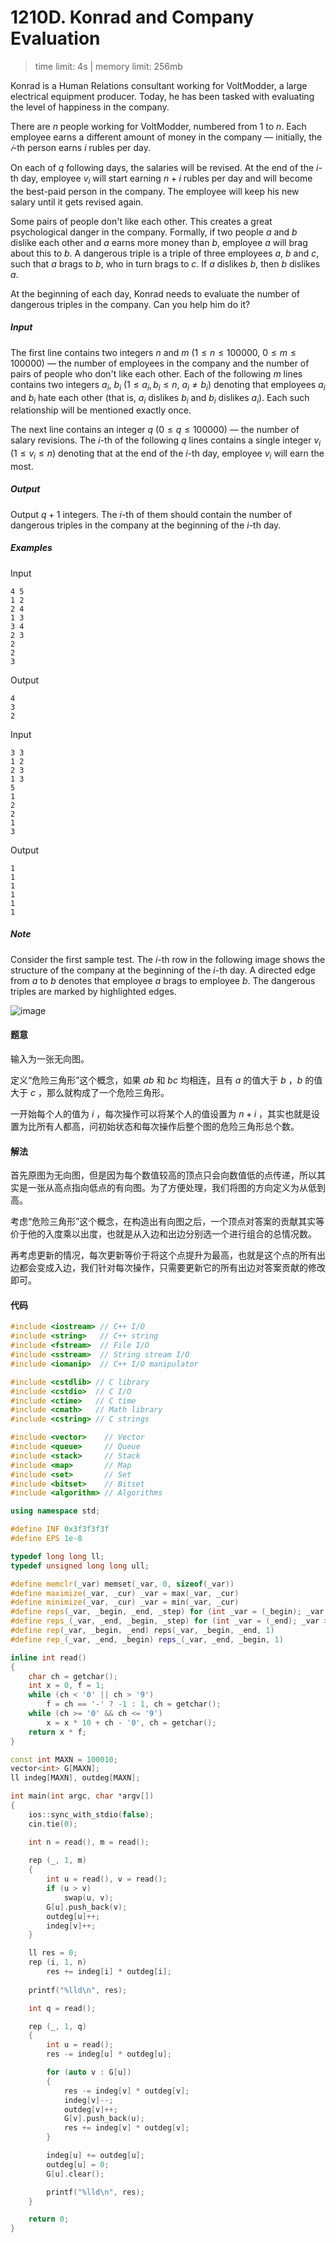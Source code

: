 # 1210D. Konrad and Company Evaluation

> time limit: 4s | memory limit: 256mb

Konrad is a Human Relations consultant working for VoltModder, a large electrical equipment producer. Today, he has been tasked with evaluating the level of happiness in the company.

There are $n$ people working for VoltModder, numbered from $1$ to $n$. Each employee earns a different amount of money in the company — initially, the $𝑖$-th person earns $i$ rubles per day.

On each of $q$ following days, the salaries will be revised. At the end of the $i$-th day, employee $v_i$ will start earning $n + i$ rubles per day and will become the best-paid person in the company. The employee will keep his new salary until it gets revised again.

Some pairs of people don't like each other. This creates a great psychological danger in the company. Formally, if two people $a$ and $b$ dislike each other and $a$ earns more money than $b$, employee $a$ will brag about this to $b$. A dangerous triple is a triple of three employees $a$, $b$ and $c$, such that $a$ brags to $b$, who in turn brags to $c$. If $a$ dislikes $b$, then $b$ dislikes $a$.

At the beginning of each day, Konrad needs to evaluate the number of dangerous triples in the company. Can you help him do it?

##### Input

The first line contains two integers $n$ and $m$ ($1 \leq n \leq 100000$, $0 \leq m \leq 100000$) — the number of employees in the company and the number of pairs of people who don't like each other. Each of the following $m$ lines contains two integers $a_i$, $b_i$ ($1 \leq a_i, b_i \leq n$, $a_i \neq b_i$) denoting that employees $a_i$ and $b_i$ hate each other (that is, $a_i$ dislikes $b_i$ and $b_i$ dislikes $a_i$). Each such relationship will be mentioned exactly once.

The next line contains an integer $q$ ($0 \leq q \leq 100000$) — the number of salary revisions. The $i$-th of the following $q$ lines contains a single integer $v_i$ ($1 \leq v_i \leq n$) denoting that at the end of the $i$-th day, employee $v_i$ will earn the most.

##### Output

Output $q + 1$ integers. The $i$-th of them should contain the number of dangerous triples in the company at the beginning of the $i$-th day.

##### Examples

Input
```text
4 5
1 2
2 4
1 3
3 4
2 3
2
2
3
```
Output
```text
4
3
2
```

Input
```text
3 3
1 2
2 3
1 3
5
1
2
2
1
3
```
Output
```text
1
1
1
1
1
1
```

##### Note

Consider the first sample test. The $i$-th row in the following image shows the structure of the company at the beginning of the $i$-th day. A directed edge from $a$ to $b$ denotes that employee $a$ brags to employee $b$. The dangerous triples are marked by highlighted edges.

![image](/assets/1210D.png)

#### 题意

输入为一张无向图。

定义“危险三角形”这个概念，如果 $ab$ 和 $bc$ 均相连，且有 $a$ 的值大于 $b$ ，$b$ 的值大于 $c$ ，那么就构成了一个危险三角形。

一开始每个人的值为 $i$ ，每次操作可以将某个人的值设置为 $n + i$ ，其实也就是设置为比所有人都高，问初始状态和每次操作后整个图的危险三角形总个数。

#### 解法

首先原图为无向图，但是因为每个数值较高的顶点只会向数值低的点传递，所以其实是一张从高点指向低点的有向图。为了方便处理，我们将图的方向定义为从低到高。

考虑“危险三角形”这个概念，在构造出有向图之后，一个顶点对答案的贡献其实等价于他的入度乘以出度，也就是从入边和出边分别选一个进行组合的总情况数。

再考虑更新的情况，每次更新等价于将这个点提升为最高，也就是这个点的所有出边都会变成入边，我们针对每次操作，只需要更新它的所有出边对答案贡献的修改即可。

#### 代码

```cpp
#include <iostream> // C++ I/O
#include <string>   // C++ string
#include <fstream>  // File I/O
#include <sstream>  // String stream I/O
#include <iomanip>  // C++ I/O manipulator

#include <cstdlib> // C library
#include <cstdio>  // C I/O
#include <ctime>   // C time
#include <cmath>   // Math library
#include <cstring> // C strings

#include <vector>    // Vector
#include <queue>     // Queue
#include <stack>     // Stack
#include <map>       // Map
#include <set>       // Set
#include <bitset>    // Bitset
#include <algorithm> // Algorithms

using namespace std;

#define INF 0x3f3f3f3f
#define EPS 1e-8

typedef long long ll;
typedef unsigned long long ull;

#define memclr(_var) memset(_var, 0, sizeof(_var))
#define maximize(_var, _cur) _var = max(_var, _cur)
#define minimize(_var, _cur) _var = min(_var, _cur)
#define reps(_var, _begin, _end, _step) for (int _var = (_begin); _var <= (_end); _var += (_step))
#define reps_(_var, _end, _begin, _step) for (int _var = (_end); _var >= (_begin); _var -= (_step))
#define rep(_var, _begin, _end) reps(_var, _begin, _end, 1)
#define rep_(_var, _end, _begin) reps_(_var, _end, _begin, 1)

inline int read()
{
    char ch = getchar();
    int x = 0, f = 1;
    while (ch < '0' || ch > '9')
        f = ch == '-' ? -1 : 1, ch = getchar();
    while (ch >= '0' && ch <= '9')
        x = x * 10 + ch - '0', ch = getchar();
    return x * f;
}

const int MAXN = 100010;
vector<int> G[MAXN];
ll indeg[MAXN], outdeg[MAXN];

int main(int argc, char *argv[])
{
    ios::sync_with_stdio(false);
    cin.tie(0);

    int n = read(), m = read();
    
    rep (_, 1, m)
    {
        int u = read(), v = read();
        if (u > v)
            swap(u, v);
        G[u].push_back(v);
        outdeg[u]++;
        indeg[v]++;
    }

    ll res = 0;
    rep (i, 1, n)
        res += indeg[i] * outdeg[i];
    
    printf("%lld\n", res);

    int q = read();

    rep (_, 1, q)
    {
        int u = read();
        res -= indeg[u] * outdeg[u];

        for (auto v : G[u])
        {
            res -= indeg[v] * outdeg[v];
            indeg[v]--;
            outdeg[v]++;
            G[v].push_back(u);
            res += indeg[v] * outdeg[v];
        }

        indeg[u] += outdeg[u];
        outdeg[u] = 0;
        G[u].clear();

        printf("%lld\n", res);
    }

    return 0;
}
```